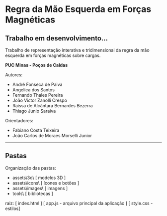 # Regra da Mão Esquerda em Forças Magnéticas
## Trabalho em desenvolvimento...

Trabalho de representação interativa e tridimensional da regra da mão esquerda em forças magnéticas sobre cargas.

**PUC Minas - Poços de Caldas**

Autores:
- André Fonseca de Paiva
- Angelica dos Santos
- Fernando Thales Pereira
- João Victor Zanolli Crespo
- Raissa de Alcântara Bernardes Bezerra
- Thiago Junio Saraiva

Orientadores:
- Fabiano Costa Teixeira
- João Carlos de Moraes Morselli Junior

------------

## Pastas ##

Organização das pastas:

- assets\3d\ [ modelos 3D ]
- assets\icons\ [ ícones e botões ]
- assets\images\ [ imagens ]
- tools\ [ bibliotecas ]

raiz:
[ index.html ]
[ app.js - arquivo principal da aplicação ]
[ style.css - estilos]
